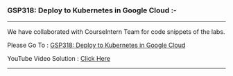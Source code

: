 ### GSP318: Deploy to Kubernetes in Google Cloud :-

----------------------------------------------------------------------------------------------------------------------------------------------

We have collaborated with CourseIntern Team for code snippets of the labs.

Please Go To : [GSP318: Deploy to Kubernetes in Google Cloud](https://www.courseintern.com/post/qwiklabs/challenge-labs/gsp318-deploy-to-kubernetes-in-google-cloud/)

YouTube Video Solution : [Click Here](https://bit.ly/3eApoK4)

----------------------------------------------------------------------------------------------------------------------------------------------
